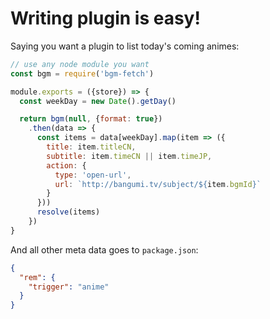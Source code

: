 # Writing plugin is easy!

Saying you want a plugin to list today's coming animes:

```js
// use any node module you want
const bgm = require('bgm-fetch')

module.exports = ({store}) => {
  const weekDay = new Date().getDay()

  return bgm(null, {format: true})
    .then(data => {
      const items = data[weekDay].map(item => ({
        title: item.titleCN,
        subtitle: item.timeCN || item.timeJP,
        action: {
          type: 'open-url',
          url: `http://bangumi.tv/subject/${item.bgmId}`
        }
      }))
      resolve(items)
    })
}
```

And all other meta data goes to `package.json`:

```json
{
  "rem": {
    "trigger": "anime"
  }
}
```
